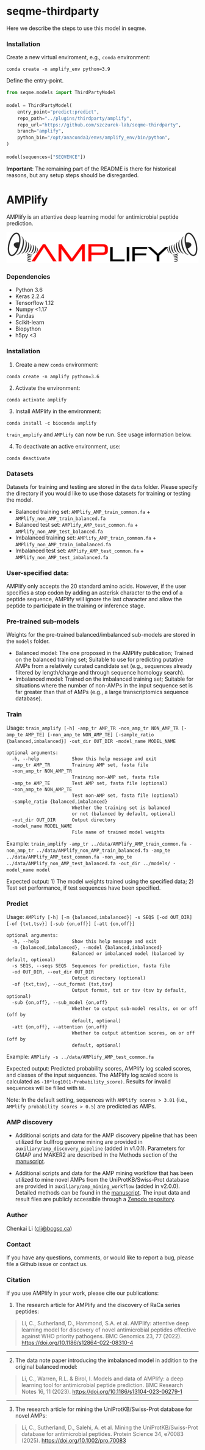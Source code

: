 # seqme-thirdparty
Here we describe the steps to use this model in seqme.

### Installation

Create a new virtual enviroment, e.g., `conda` environment:
```
conda create -n amplify_env python=3.9
```

Define the entry-point.

```python
from seqme.models import ThirdPartyModel

model = ThirdPartyModel(
    entry_point="predict:predict",
    repo_path="../plugins/thirdparty/amplify",
    repo_url="https://github.com/szczurek-lab/seqme-thirdparty",
    branch="amplify",
    python_bin="/opt/anaconda3/envs/amplify_env/bin/python",
)

model(sequences=["SEQVENCE"])
```

**Important**: The remaining part of the README is there for historical reasons, but any setup steps should be disregarded.

# AMPlify

AMPlify is an attentive deep learning model for antimicrobial peptide prediction.

<p align="center">
	<img src="AMPlify.png">
</p>

### Dependencies

* Python 3.6
* Keras 2.2.4
* Tensorflow 1.12
* Numpy <1.17
* Pandas
* Scikit-learn
* Biopython
* h5py <3

### Installation

1. Create a new `conda` environment:
```
conda create -n amplify python=3.6
```

2. Activate the environment:
```
conda activate amplify
```

3. Install AMPlify in the environment:
```
conda install -c bioconda amplify
```
`train_amplify` and `AMPlify` can now be run. See usage information below.

4. To deactivate an active environment, use:
```
conda deactivate
```

### Datasets

Datasets for training and testing are stored in the `data` folder. Please specify the directory if you would like to use those datasets for training or testing the model.
* Balanced training set: `AMPlify_AMP_train_common.fa` + `AMPlify_non_AMP_train_balanced.fa`
* Balanced test set: `AMPlify_AMP_test_common.fa` + `AMPlify_non_AMP_test_balanced.fa`
* Imbalanced training set: `AMPlify_AMP_train_common.fa` + `AMPlify_non_AMP_train_imbalanced.fa`
* Imbalanced test set: `AMPlify_AMP_test_common.fa` + `AMPlify_non_AMP_test_imbalanced.fa`

### User-specified data:

AMPlify only accepts the 20 standard amino acids. However, if the user specifies a stop codon by adding an asterisk character to the end of a peptide sequence, AMPlify will ignore the last character and allow the peptide to participate in the training or inference stage.

### Pre-trained sub-models

Weights for the pre-trained balanced/imbalanced sub-models are stored in the `models` folder.
* Balanced model: The one proposed in the AMPlify publication; Trained on the balanced training set; Suitable to use for predicting putative AMPs from a relatively curated candidate set (e.g., sequences already filtered by length/charge and through sequence homology search).
* Imbalanced model: Trained on the imbalanced training set; Suitable for situations where the number of non-AMPs in the input sequence set is far greater than that of AMPs (e.g., a large transcriptomics sequence database).

### Train

Usage: `train_amplify [-h] -amp_tr AMP_TR -non_amp_tr NON_AMP_TR [-amp_te AMP_TE] [-non_amp_te NON_AMP_TE] [-sample_ratio {balanced,imbalanced}] -out_dir OUT_DIR -model_name MODEL_NAME
`
```
optional arguments:
  -h, --help            Show this help message and exit
  -amp_tr AMP_TR        Training AMP set, fasta file
  -non_amp_tr NON_AMP_TR
                        Training non-AMP set, fasta file
  -amp_te AMP_TE        Test AMP set, fasta file (optional)
  -non_amp_te NON_AMP_TE
                        Test non-AMP set, fasta file (optional)
  -sample_ratio {balanced,imbalanced}
                        Whether the training set is balanced
                        or not (balanced by default, optional)
  -out_dir OUT_DIR      Output directory
  -model_name MODEL_NAME
                        File name of trained model weights
```
Example: `train_amplify -amp_tr ../data/AMPlify_AMP_train_common.fa -non_amp_tr ../data/AMPlify_non_AMP_train_balanced.fa -amp_te ../data/AMPlify_AMP_test_common.fa -non_amp_te ../data/AMPlify_non_AMP_test_balanced.fa -out_dir ../models/ -model_name model`

Expected output: 1) The model weights trained using the specified data; 2) Test set performance, if test sequences have been specified.

### Predict

Usage: `AMPlify [-h] [-m {balanced,imbalanced}] -s SEQS [-od OUT_DIR] [-of {txt,tsv}] [-sub {on,off}] [-att {on,off}]`
```
optional arguments:
  -h, --help            Show this help message and exit
  -m {balanced,imbalanced}, --model {balanced,imbalanced}
                        Balanced or imbalanced model (balanced by default, optional)
  -s SEQS, --seqs SEQS  Sequences for prediction, fasta file
  -od OUT_DIR, --out_dir OUT_DIR
                        Output directory (optional)
  -of {txt,tsv}, --out_format {txt,tsv}
                        Output format, txt or tsv (tsv by default, optional)
  -sub {on,off}, --sub_model {on,off}
                        Whether to output sub-model results, on or off (off by
                        default, optional)
  -att {on,off}, --attention {on,off}
                        Whether to output attention scores, on or off (off by
                        default, optional)
```
Example: `AMPlify -s ../data/AMPlify_AMP_test_common.fa`

Expected output: Predicted probability scores, AMPlify log scaled scores, and classes of the input sequences. The AMPlify log scaled score is calculated as `-10*log10(1-Probability_score)`. Results for invalid sequences will be filled with `NA`.

Note: In the default setting, sequences with `AMPlify scores > 3.01` (i.e., `AMPlify probability scores > 0.5`) are predicted as AMPs.

### AMP discovery
* Additional scripts and data for the AMP discovery pipeline that has been utilized for bullfrog genome mining are provided in `auxiliary/amp_discovery_pipeline` (added in v1.0.1). Parameters for GMAP and MAKER2 are described in the Methods section of the [manuscript](https://doi.org/10.1186/s12864-022-08310-4).

* Additional scripts and data for the AMP mining workflow that has been utilized to mine novel AMPs from the UniProtKB/Swiss-Prot database are provided in `auxiliary/amp_mining_workflow` (added in v2.0.0). Detailed methods can be found in the [manuscript](https://doi.org/10.1002/pro.70083). The input data and result files are publicly accessible through a [Zenodo repository](https://doi.org/10.5281/zenodo.8133088).

### Author

Chenkai Li (cli@bcgsc.ca)

### Contact

If you have any questions, comments, or would like to report a bug, please file a Github issue or contact us.

### Citation

If you use AMPlify in your work, please cite our publications:
1. The research article for AMPlify and the discovery of RaCa series peptides:
> Li, C., Sutherland, D., Hammond, S.A. et al. AMPlify: attentive deep learning model for discovery of novel antimicrobial peptides effective against WHO priority pathogens. BMC Genomics 23, 77 (2022). https://doi.org/10.1186/s12864-022-08310-4
--------------------------------------------------------------------------------

2. The data note paper introducing the imbalanced model in addition to the original balanced model:
> Li, C., Warren, R.L. & Birol, I. Models and data of AMPlify: a deep learning tool for antimicrobial peptide prediction. BMC Research Notes 16, 11 (2023). https://doi.org/10.1186/s13104-023-06279-1
--------------------------------------------------------------------------------

3. The research article for mining the UniProtKB/Swiss-Prot database for novel AMPs:
> Li, C., Sutherland, D., Salehi, A. et al. Mining the UniProtKB/Swiss-Prot database for antimicrobial peptides. Protein Science 34, e70083 (2025). https://doi.org/10.1002/pro.70083
